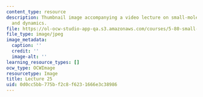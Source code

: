 ```yaml
---
content_type: resource
description: Thumbnail image accompanying a video lecture on small-molecule spectroscopy
  and dynamics.
file: https://ol-ocw-studio-app-qa.s3.amazonaws.com/courses/5-80-small-molecule-spectroscopy-and-dynamics-fall-2008/0d0cc5bb775bf2c8f6231666e3c38986_mit5_80f08lec25_th.jpg
file_type: image/jpeg
image_metadata:
  caption: ''
  credit: ''
  image-alt: ''
learning_resource_types: []
ocw_type: OCWImage
resourcetype: Image
title: Lecture 25
uid: 0d0cc5bb-775b-f2c8-f623-1666e3c38986
---
```

